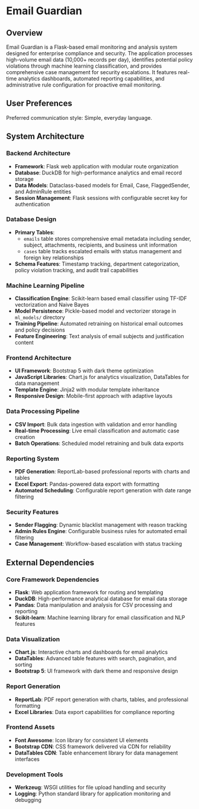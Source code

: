# Email Guardian

## Overview

Email Guardian is a Flask-based email monitoring and analysis system designed for enterprise compliance and security. The application processes high-volume email data (10,000+ records per day), identifies potential policy violations through machine learning classification, and provides comprehensive case management for security escalations. It features real-time analytics dashboards, automated reporting capabilities, and administrative rule configuration for proactive email monitoring.

## User Preferences

Preferred communication style: Simple, everyday language.

## System Architecture

### Backend Architecture
- **Framework**: Flask web application with modular route organization
- **Database**: DuckDB for high-performance analytics and email record storage
- **Data Models**: Dataclass-based models for Email, Case, FlaggedSender, and AdminRule entities
- **Session Management**: Flask sessions with configurable secret key for authentication

### Database Design
- **Primary Tables**: 
  - `emails` table stores comprehensive email metadata including sender, subject, attachments, recipients, and business unit information
  - `cases` table tracks escalated emails with status management and foreign key relationships
- **Schema Features**: Timestamp tracking, department categorization, policy violation tracking, and audit trail capabilities

### Machine Learning Pipeline
- **Classification Engine**: Scikit-learn based email classifier using TF-IDF vectorization and Naive Bayes
- **Model Persistence**: Pickle-based model and vectorizer storage in `ml_models/` directory
- **Training Pipeline**: Automated retraining on historical email outcomes and policy decisions
- **Feature Engineering**: Text analysis of email subjects and justification content

### Frontend Architecture
- **UI Framework**: Bootstrap 5 with dark theme optimization
- **JavaScript Libraries**: Chart.js for analytics visualization, DataTables for data management
- **Template Engine**: Jinja2 with modular template inheritance
- **Responsive Design**: Mobile-first approach with adaptive layouts

### Data Processing Pipeline
- **CSV Import**: Bulk data ingestion with validation and error handling
- **Real-time Processing**: Live email classification and automatic case creation
- **Batch Operations**: Scheduled model retraining and bulk data exports

### Reporting System
- **PDF Generation**: ReportLab-based professional reports with charts and tables
- **Excel Export**: Pandas-powered data export with formatting
- **Automated Scheduling**: Configurable report generation with date range filtering

### Security Features
- **Sender Flagging**: Dynamic blacklist management with reason tracking
- **Admin Rules Engine**: Configurable business rules for automated email filtering
- **Case Management**: Workflow-based escalation with status tracking

## External Dependencies

### Core Framework Dependencies
- **Flask**: Web application framework for routing and templating
- **DuckDB**: High-performance analytical database for email data storage
- **Pandas**: Data manipulation and analysis for CSV processing and reporting
- **Scikit-learn**: Machine learning library for email classification and NLP features

### Data Visualization
- **Chart.js**: Interactive charts and dashboards for email analytics
- **DataTables**: Advanced table features with search, pagination, and sorting
- **Bootstrap 5**: UI framework with dark theme and responsive design

### Report Generation
- **ReportLab**: PDF report generation with charts, tables, and professional formatting
- **Excel Libraries**: Data export capabilities for compliance reporting

### Frontend Assets
- **Font Awesome**: Icon library for consistent UI elements
- **Bootstrap CDN**: CSS framework delivered via CDN for reliability
- **DataTables CDN**: Table enhancement library for data management interfaces

### Development Tools
- **Werkzeug**: WSGI utilities for file upload handling and security
- **Logging**: Python standard library for application monitoring and debugging